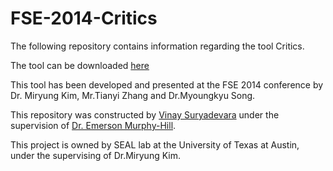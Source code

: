 # FSE-2014-Critics

The following repository contains information regarding the tool Critics. 

The tool can be downloaded [here](https://sites.google.com/a/utexas.edu/critics/home)

This tool has been developed and presented at the FSE 2014 conference by Dr. Miryung Kim, Mr.Tianyi Zhang and Dr.Myoungkyu Song.

This repository was constructed by [Vinay Suryadevara](https://github.com/vinay92) under the supervision of [Dr. Emerson Murphy-Hill](https://github.com/CaptainEmerson).

This project is owned by SEAL lab at the University of Texas at Austin, under the supervising of Dr.Miryung Kim.
